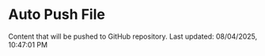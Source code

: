 # Auto Push File

Content that will be pushed to GitHub repository.
Last updated: 08/04/2025, 10:47:01 PM